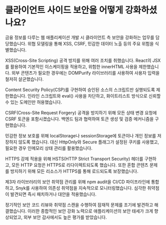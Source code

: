 # 클라이언트 사이드 보안을 어떻게 강화하셨나요?

금융 정보를 다루는 웹 애플리케이션 개발 시 클라이언트 측 보안을 강화하는 업무를 담당했습니다. 위협 모델링을 통해 XSS, CSRF, 민감한 데이터 노출 등의 주요 위험을 식별했습니다.

XSS(Cross-Site Scripting) 공격 방지를 위해 여러 조치를 취했습니다. React의 JSX를 활용하여 기본적인 이스케이핑을 적용하고, 위험한 innerHTML 사용을 제한했습니다. 외부 콘텐츠가 필요한 경우에는 DOMPurify 라이브러리를 사용하여 사용자 입력을 철저히 살균했습니다.

Content Security Policy(CSP)를 구현하여 승인된 소스의 스크립트만 실행되도록 제한했습니다. 인라인 스크립트와 eval() 사용을 차단하고, 화이트리스트 방식으로 신뢰할 수 있는 도메인만 허용했습니다.

CSRF(Cross-Site Request Forgery) 공격을 방지하기 위해 모든 상태 변경 요청에 CSRF 토큰을 포함시켰습니다. 백엔드 팀과 협력하여 토큰 생성 및 검증 메커니즘을 구현했습니다.

민감한 정보 보호를 위해 localStorage나 sessionStorage에 토큰이나 개인 정보를 저장하지 않도록 했습니다. 대신 HttpOnly와 Secure 플래그가 설정된 쿠키를 사용했고, 필요한 경우 인메모리 상태 관리를 활용했습니다.

HTTPS 강제 적용을 위해 HSTS(HTTP Strict Transport Security) 헤더를 구현하고, 모든 HTTP 요청은 HTTPS로 리다이렉트되도록 했습니다. 또한 혼합 콘텐츠 문제를 방지하기 위해 모든 리소스가 HTTPS를 통해 로드되도록 보장했습니다.

제3자 라이브러리의 보안 취약점 관리를 위해 npm audit을 CI/CD 파이프라인에 통합하고, Snyk를 사용하여 의존성 취약점을 지속적으로 모니터링했습니다. 심각한 취약점이 발견되면 즉시 패치하거나 대안을 적용했습니다.

정기적인 보안 코드 리뷰와 취약점 스캔을 수행하여 잠재적 문제를 조기에 발견하고 해결했습니다. 이러한 종합적인 보안 강화 노력으로 애플리케이션의 보안 태세가 크게 향상되었고, 외부 보안 감사에서도 높은 평가를 받았습니다.